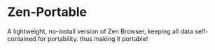 # Zen-Portable
A lightweight, no-install version of Zen Browser, keeping all data self-contained for portability. thus making it portable! 
